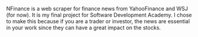 NFinance is a web scraper for finance news from YahooFinance and WSJ (for now). It is my final project for Software Development Academy. I chose to make this because if you are a trader or investor, the news are essential in your work since they can have a great impact on the stocks.

